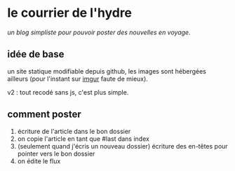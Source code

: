 # le courrier de l'hydre
*un blog simpliste pour pouvoir poster des nouvelles en voyage.*

## idée de base

un site statique modifiable depuis github, les images sont hébergées ailleurs
(pour l'instant sur [imgur](http://imgmonke.imgur.com) faute de mieux).

v2 : tout recodé sans js, c'est plus simple.

## comment poster

1. écriture de l'article dans le bon dossier
2. on copie l'article en tant que #last dans index
3. (seulement quand j'écris un nouveau dossier) écriture des en-têtes pour pointer vers le bon dossier
3. on édite le flux
